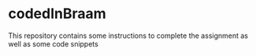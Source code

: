 # codedInBraam
This repository contains some instructions to complete the assignment as well as some code snippets
